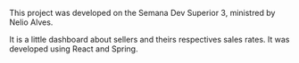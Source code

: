 This project was developed on the Semana Dev Superior 3, ministred by Nelio Alves.

It is a little dashboard about sellers and theirs respectives sales rates.
It was developed using React and Spring.
